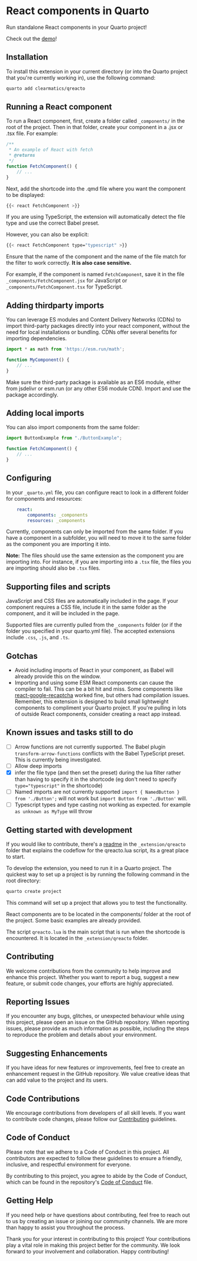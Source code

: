 # React components in Quarto

Run standalone React components in your Quarto project!

Check out the [demo](https://clearmatics.github.io/qreacto/example.html)!

## Installation

To install this extension in your current directory (or into the Quarto project that you're currently working in), use the following command:

``` bash
quarto add clearmatics/qreacto
```

## Running a React component

To run a React component, first, create a folder called `_components/` in the root of the project.
Then in that folder, create your component in a .jsx or .tsx file. For example:


``` javascript
/**
 * An example of React with fetch
 * @returns 
 */
function FetchComponent() {
    // ...
}

```

Next, add the shortcode into the .qmd file where you want the component to be displayed:

``` bash
{{< react FetchComponent >}}
```

If you are using TypeScript, the extension will automatically detect the file type and use the correct Babel preset. 

However, you can also be explicit:

``` bash
{{< react FetchComponent type="typescript" >}}
```

Ensure that the name of the component and the name of the file match for the filter to work correctly. **It is also case sensitive.**

For example, if the component is named `FetchComponent`, save it in the file `_components/FetchComponent.jsx` for JavaScript or `_components/FetchComponent.tsx` for TypeScript.

## Adding thirdparty imports

You can leverage ES modules and Content Delivery Networks (CDNs) to import third-party packages directly into your react component, without the need for local installations or bundling. CDNs offer several benefits for importing dependencies.

``` javascript
import * as math from 'https://esm.run/math';

function MyComponent() {
    // ... 
}

```

Make sure the third-party package is available as an ES6 module, either from jsdelivr or esm.run (or any other ES6 module CDN). Import and use the package accordingly.

## Adding local imports

You can also import components from the same folder:

``` javascript
import ButtonExample from "./ButtonExample";

function FetchComponent() {
    // ... 
}
```

## Configuring

In your `_quarto.yml` file, you can configure react to look in a different folder for components and resources:

``` yaml
    react:
        components: _components
        resources: _components
```

Currently, components can only be imported from the same folder. If you have a component in a subfolder, you will need to move it to the same folder as the component you are importing it into.

**Note:** The files should use the same extension as the component you are importing into. For instance, if you are importing into a `.tsx` file, the files you are importing should also be `.tsx` files.

## Supporting files and scripts

JavaScript and CSS files are automatically included in the page. If your component requires a CSS file, include it in the same folder as the component, and it will be included in the page.

Supported files are currently pulled from the `_components` folder (or if the folder you specified in your quarto.yml file). The accepted extensions include `.css`, `.js`, and `.ts`.

## Gotchas

- Avoid including imports of React in your component, as Babel will already provide this on the window.
- Importing and using some ESM React components can cause the compiler to fail. This can be a bit hit and miss. Some components like [react-google-recaptcha](https://www.npmjs.com/package/react-google-recaptcha) worked fine, but others had compilation issues. Remember, this extension is designed to build small lightweight components to compliment your Quarto project. If you're pulling in lots of outside React components, consider creating a react app instead.

## Known issues and tasks still to do
- [ ] Arrow functions are not currently supported. The Babel plugin `transform-arrow-functions` conflicts with the Babel TypeScript preset. This is currently being investigated.
- [ ] Allow deep imports
- [x] infer the file type (and then set the preset) during the lua filter rather than having to specify it in the shortcode (eg don't need to specify `type="typescript"` in the shortcode)
- [ ] Named imports are not currently supported `import { NamedButton } from './Button';` will not work but `import Button from './Button'` will.
- [ ] Typescript types and type casting not working as expected. for example `as unknown as MyType` will throw

## Getting started with development

If you would like to contribute, there's a [readme](_extension/qreacto/README.md) in the `_extension/qreacto` folder that explains the codeflow for the qreacto.lua script, its a great place to start.

To develop the extension, you need to run it in a Quarto project. The quickest way to set up a project is by running the following command in the root directory:

``` bash
quarto create project
```

This command will set up a project that allows you to test the functionality.

React components are to be located in the components/ folder at the root of the project. Some basic examples are already provided.

The script `qreacto.lua` is the main script that is run when the shortcode is encountered. It is located in the `_extension/qreacto` folder.

## Contributing
We welcome contributions from the community to help improve and enhance this project. Whether you want to report a bug, suggest a new feature, or submit code changes, your efforts are highly appreciated.

## Reporting Issues
If you encounter any bugs, glitches, or unexpected behaviour while using this project, please open an issue on the GitHub repository. When reporting issues, please provide as much information as possible, including the steps to reproduce the problem and details about your environment.

## Suggesting Enhancements
If you have ideas for new features or improvements, feel free to create an enhancement request in the GitHub repository. We value creative ideas that can add value to the project and its users.

## Code Contributions
We encourage contributions from developers of all skill levels. If you want to contribute code changes, please follow our [Contributing](CONTRIBUTING.md) guidelines.

## Code of Conduct
Please note that we adhere to a Code of Conduct in this project. All contributors are expected to follow these guidelines to ensure a friendly, inclusive, and respectful environment for everyone.

By contributing to this project, you agree to abide by the Code of Conduct, which can be found in the repository's [Code of Conduct](CODE_OF_CONDUCT.md) file.

## Getting Help
If you need help or have questions about contributing, feel free to reach out to us by creating an issue or joining our community channels. We are more than happy to assist you throughout the process.

Thank you for your interest in contributing to this project! Your contributions play a vital role in making this project better for the community. We look forward to your involvement and collaboration. Happy contributing!
